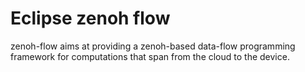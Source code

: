 # Eclipse zenoh flow

zenoh-flow aims at providing a zenoh-based data-flow programming framework for computations that span from the cloud to the device.